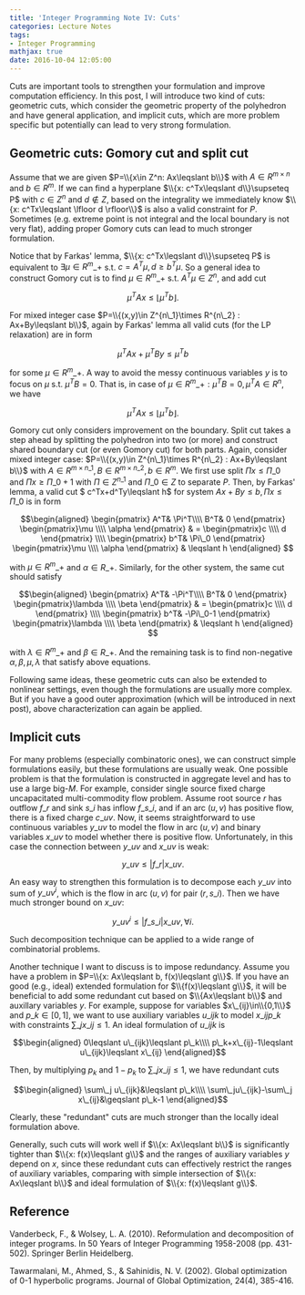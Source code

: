 ```yaml
---
title: 'Integer Programming Note IV: Cuts'
categories: Lecture Notes
tags:
- Integer Programming
mathjax: true
date: 2016-10-04 12:05:00
---
```


Cuts are important tools to strengthen your formulation and improve computation efficiency. In this post, I will introduce two kind of cuts: geometric cuts, which consider the geometric property of the polyhedron and have general application, and implicit cuts, which are more problem specific but potentially can lead to very strong formulation.

<!--more-->

## Geometric cuts: Gomory cut and split cut

Assume that we are given $P=\\{x\in Z^n: Ax\leqslant b\\}$ with $A\in R^{m\times n}$ and $b\in R^m$. If we can find a hyperplane $\\{x: c^Tx\leqslant d\\}\supseteq P$ with $c\in Z^n$ and $d\notin Z$, based on the integrality we immediately know $\\{x: c^Tx\leqslant \lfloor d \rfloor\\}$ is also a valid constraint for $P$. Sometimes (e.g. extreme point is not integral and the local boundary is not very flat), adding proper Gomory cuts can lead to much stronger formulation.

Notice that by Farkas' lemma, $\\{x: c^Tx\leqslant d\\}\supseteq P$ is equivalent to $\exists \mu\in R^m\_+$ s.t. $c=A^T\mu, d\geqslant b^T\mu$. So a general idea to construct Gomory cut is to find $\mu\in R^m\_+$ s.t. $A^T\mu\in Z^n$, and add cut

$$\mu^TAx\leqslant \lfloor \mu^Tb \rfloor.$$

For mixed integer case $P=\\{(x,y)\in Z^{n\_1}\times R^{n\_2} : Ax+By\leqslant b\\}$, again by Farkas' lemma all valid cuts (for the LP relaxation) are in form

$$\mu^TAx+\mu^TBy\leqslant \mu^Tb$$

for some $\mu\in R^m\_+$. A way to avoid the messy continuous variables $y$ is to focus on $\mu$ s.t. $\mu^TB=0$. That is, in case of $\mu\in R^m\_+: \mu^TB=0, \mu^TA\in R^n$, we have

$$\mu^TAx\leqslant \lfloor \mu^Tb \rfloor.$$

Gomory cut only considers improvement on the boundary. Split cut takes a step ahead by splitting the polyhedron into two (or more) and construct shared boundary cut (or even Gomory cut) for both parts. Again, consider mixed integer case: $P=\\{(x,y)\in Z^{n\_1}\times R^{n\_2} : Ax+By\leqslant b\\}$ with $A\in R^{m\times n\_1}, B\in R^{m\times n\_2}, b\in R^m$. We first use split $\Pi x\leqslant \Pi\_0$ and $\Pi x\geqslant \Pi\_0+1$ with $\Pi\in Z^{n\_1}$ and $\Pi\_0\in Z$ to separate $P$. Then, by Farkas' lemma, a valid cut $ c^Tx+d^Ty\leqslant h$ for system $Ax+By\leqslant b, \Pi x\leqslant \Pi\_0$ is in form

$$\begin{aligned} \begin{pmatrix} A^T& \Pi^T\\\\ B^T& 0 \end{pmatrix} \begin{pmatrix}\mu \\\\ \alpha \end{pmatrix} & = \begin{pmatrix}c \\\\ d \end{pmatrix} \\\\ \begin{pmatrix} b^T& \Pi\_0 \end{pmatrix} \begin{pmatrix}\mu \\\\ \alpha \end{pmatrix} & \leqslant  h \end{aligned} $$

with $\mu \in R^m\_+$ and $\alpha \in R\_+$. Similarly, for the other system, the same cut should satisfy

$$\begin{aligned} \begin{pmatrix} A^T& -\Pi^T\\\\ B^T& 0 \end{pmatrix} \begin{pmatrix}\lambda \\\\ \beta \end{pmatrix} & = \begin{pmatrix}c \\\\ d \end{pmatrix} \\\\ \begin{pmatrix} b^T& -\Pi\_0-1 \end{pmatrix} \begin{pmatrix}\lambda \\\\ \beta \end{pmatrix} & \leqslant  h \end{aligned} $$

with $\lambda \in R^m\_+$ and $\beta \in R\_+$. And the remaining task is to find non-negative $\alpha,\beta,\mu,\lambda$ that satisfy above equations.

Following same ideas, these geometric cuts can also be extended to nonlinear settings, even though the formulations are usually more complex. But if you have a good outer approximation (which will be introduced in next post), above characterization can again be applied.

## Implicit cuts

For many problems (especially combinatoric ones), we can construct simple formulations easily, but these formulations are usually weak. One possible problem is that the formulation is constructed in aggregate level and has to use a large big-$M$. For example, consider single source fixed charge uncapacitated multi-commodity flow problem. Assume root source $r$ has outflow $f\_r$ and sink $s\_i$ has inflow $f\_{s\_i}$, and if an arc $(u,v)$ has positive flow, there is a fixed charge $c\_{uv}$. Now, it seems straightforward to use continuous variables $y\_{uv}$ to model the flow in arc $(u,v)$ and binary variables $x\_{uv}$ to model whether there is positive flow. Unfortunately, in this case the connection between $y\_{uv}$ and $x\_{uv}$ is weak:

$$y\_{uv}\leqslant |f\_r|x\_{uv}.$$

An easy way to strengthen this formulation is to decompose each $y\_{uv}$ into sum of $y\_{uv}^i$, which is the flow in arc $(u,v)$ for pair $(r,s\_i)$. Then we have much stronger bound on $x\_{uv}$:

$$y\_{uv}^i\leqslant |f\_{s\_i}|x\_{uv}, \forall i.$$

Such decomposition technique can be applied to a wide range of combinatorial problems.

Another technique I want to discuss is to impose redundancy. Assume you have a problem in $P=\\{x: Ax\leqslant b, f(x)\leqslant g\\}$. If you have an good (e.g., ideal) extended formulation for $\\{f(x)\leqslant g\\}$, it will be beneficial to add some redundant cut based on $\\{Ax\leqslant b\\}$ and auxillary variables $y$. For example, suppose for variables $x\_{ij}\in\\{0,1\\}$ and $p\_k\in [0,1]$, we want to use auxiliary variables $u\_{ijk}$ to model $x\_{ij}p\_k$ with constraints $\sum\_j x\_{ij}\leqslant 1$. An ideal formulation of $u\_{ijk}$ is

$$\begin{aligned} 0\leqslant u\_{ijk}\leqslant p\_k\\\\ p\_k+x\_{ij}-1\leqslant u\_{ijk}\leqslant x\_{ij} \end{aligned}$$

Then, by multiplying $p_k$ and $1-p_k$ to $\sum\_j x\_{ij}\leqslant 1$, we have redundant cuts

$$\begin{aligned} \sum\_j u\_{ijk}&\leqslant p\_k\\\\  \sum\_ju\_{ijk}-\sum\_j x\_{ij}&\geqslant p\_k-1 \end{aligned}$$

Clearly, these "redundant" cuts are much stronger than the locally ideal formulation above.

Generally, such cuts will work well if $\\{x: Ax\leqslant b\\}$ is significantly tighter than $\\{x: f(x)\leqslant g\\}$ and the ranges of auxiliary variables $y$ depend on $x$, since these redundant cuts can effectively restrict the ranges of auxiliary variables, comparing with simple intersection of $\\{x: Ax\leqslant b\\}$ and ideal formulation of $\\{x: f(x)\leqslant g\\}$.

## Reference

Vanderbeck, F., & Wolsey, L. A. (2010). Reformulation and decomposition of integer programs. In 50 Years of Integer Programming 1958-2008 (pp. 431-502). Springer Berlin Heidelberg.

Tawarmalani, M., Ahmed, S., & Sahinidis, N. V. (2002). Global optimization of 0-1 hyperbolic programs. Journal of Global Optimization, 24(4), 385-416.
